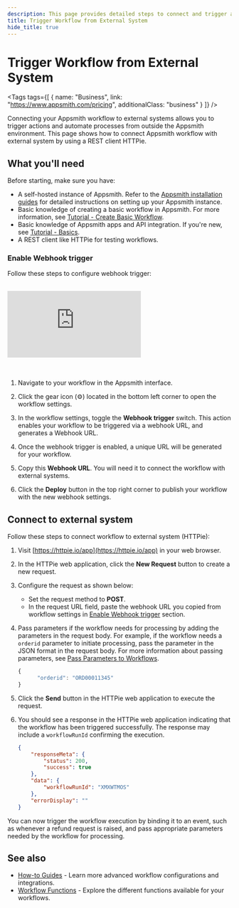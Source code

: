 ```yaml
---
description: This page provides detailed steps to connect and trigger a workflow on Appsmith using HTTPie.
title: Trigger Workflow from External System
hide_title: true
---
```


 <!-- vale off -->

<div className="tag-wrapper">
 <h1>Trigger Workflow from External System</h1>

<Tags
tags={[
{ name: "Business", link: "https://www.appsmith.com/pricing", additionalClass: "business" }
]}
/>

</div>

<!-- vale on -->

Connecting your Appsmith workflow to external systems allows you to trigger actions and automate processes from outside the Appsmith environment. This page shows how to connect Appsmith workflow with external system by using a REST client HTTPie.

## What you'll need

Before starting, make sure you have:
* A self-hosted instance of Appsmith. Refer to the [Appsmith installation guides](/getting-started/setup/installation-guides) for detailed instructions on setting up your Appsmith instance.
* Basic knowledge of creating a basic workflow in Appsmith. For more information, see [Tutorial - Create Basic Workflow](/workflows/tutorials/create-workflow).
* Basic knowledge of Appsmith apps and API integration. If you're new, see [Tutorial - Basics](/getting-started/tutorials/start-building).
* A REST client like HTTPie for testing workflows.

### Enable Webhook trigger

Follow these steps to configure webhook trigger: 

 <br/>  
 <div style={{ position: "relative", paddingBottom: "calc(50.520833333333336% + 41px)", height: "0", width: "100%" }}>
    <iframe src="https://demo.arcade.software/VnWRWB1N8ez0WqQjVGsw?embed" frameborder="0" loading="lazy" webkitallowfullscreen mozallowfullscreen allowfullscreen style={{ position: "absolute", top: "0", left: "0", width: "100%", height: "100%", colorScheme: "light" }} title="Appsmith | Configure webhook trigger">
    </iframe>
    </div>
<br/><br/>

1.  Navigate to your workflow in the Appsmith interface.

2. Click the gear icon (⚙️) located in the bottom left corner to open the workflow settings.

3. In the workflow settings, toggle the **Webhook trigger** switch. This action enables your workflow to be triggered via a webhook URL, and generates a Webhook URL.

4. Once the webhook trigger is enabled, a unique URL will be generated for your workflow.

5. Copy this **Webhook URL**. You will need it to connect the workflow with external systems.

6. Click the **Deploy** button in the top right corner to publish your workflow with the new webhook settings.

## Connect to external system

Follow these steps to connect workflow to external system (HTTPie):

1. Visit [https://httpie.io/app](https://httpie.io/app) in your web browser.

2. In the HTTPie web application, click the **New Request** button to create a new request.

3. Configure the request as shown below:
   - Set the request method to **POST**.
   - In the request URL field, paste the webhook URL you copied from workflow settings in [Enable Webhook trigger](#enable-webhook-trigger) section.

4. Pass parameters if the workflow needs for processing by adding the parameters in the request body. For example, if the workflow needs a `orderid` parameter to initiate processing, pass the parameter in the JSON format in the request body. For more information about passing parameters, see [Pass Parameters to Workflows](/workflows/reference/pass-parameters-to-workflows).

      ```javascript
      {
            "orderid": "ORD00011345"
      }

5. Click the **Send** button in the HTTPie web application to execute the request.

6. You should see a response in the HTTPie web application indicating that the workflow has been triggered successfully. The response may include a `workflowRunId` confirming the execution.

    ```json
    {
        "responseMeta": {
            "status": 200,
            "success": true
        },
        "data": {
            "workflowRunId": "XMXWTMOS"
        },
        "errorDisplay": ""
    }
    ```

You can now trigger the workflow execution by binding it to an event, such as whenever a refund request is raised, and pass appropriate parameters needed by the workflow for processing.

## See also

* [How-to Guides](/workflows/how-to-guides) - Learn more advanced workflow configurations and integrations.
* [Workflow Functions](/workflows/reference/workflow-functions) - Explore the different functions available for your workflows.